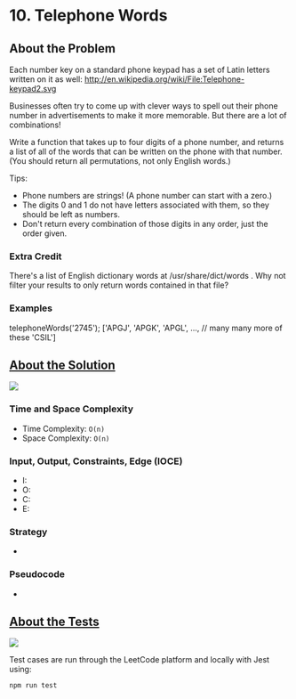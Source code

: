 # 10. Telephone Words

## About the Problem

Each number key on a standard phone keypad has a set of Latin letters written on it as well: http://en.wikipedia.org/wiki/File:Telephone-keypad2.svg

Businesses often try to come up with clever ways to spell out their phone number in advertisements to make it more memorable. But there are a lot of combinations!

Write a function that takes up to four digits of a phone number, and returns a list of all of the words that can be written on the phone with that number. (You should return all permutations, not only English words.)

Tips:
  - Phone numbers are strings! (A phone number can start with a zero.)
  - The digits 0 and 1 do not have letters associated with them, so they should be left as numbers.
  - Don't return every combination of those digits in any order, just the order given.

### Extra Credit
There's a list of English dictionary words at /usr/share/dict/words .
Why not filter your results to only return words contained in that file?

### Examples

telephoneWords('2745');
  ['APGJ',
   'APGK',
   'APGL',
   ..., // many many more of these
   'CSIL']

## <a href='./telephoneWords.js'>About the Solution</a>

<img src='https://img.shields.io/badge/JavaScript-F7DF1E.svg?style=for-the-badge&logo=JavaScript&logoColor=black' />

<!-- Add Time and Space Complexity -->
### Time and Space Complexity
  - Time Complexity: `O(n)`
  - Space Complexity: `O(n)`

<!-- Planning -->
### Input, Output, Constraints, Edge (IOCE)

  - I:
  - O:
  - C:
  - E:

### Strategy
-

### Pseudocode
-

## <a href='./telephoneWords.test.js'>About the Tests</a>

<img src='https://img.shields.io/badge/Jest-C21325.svg?style=for-the-badge&logo=Jest&logoColor=white' />

Test cases are run through the LeetCode platform and locally with Jest using:
```
npm run test
```